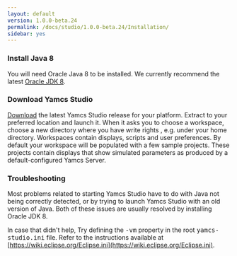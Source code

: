 ```yaml
---
layout: default
version: 1.0.0-beta.24
permalink: /docs/studio/1.0.0-beta.24/Installation/
sidebar: yes
---
```


### Install Java 8
You will need Oracle Java 8 to be installed. We currently recommend the latest [Oracle JDK 8](http://www.oracle.com/technetwork/java/javase/downloads/jdk8-downloads-2133151.html).

### Download Yamcs Studio
[Download](https://github.com/yamcs/yamcs-studio/releases) the latest Yamcs Studio release for your platform. Extract to your preferred location and launch it. When it asks you to choose a workspace, choose a new directory where you have write rights , e.g. under your home directory. Workspaces contain displays, scripts and user preferences. By default your workspace will be populated with a few sample projects. These projects contain displays that show simulated parameters as produced by a default-configured Yamcs Server.

### Troubleshooting
Most problems related to starting Yamcs Studio have to do with Java not being correctly detected, or by trying to launch Yamcs Studio with an old version of Java. Both of these issues are usually resolved by installing Oracle&nbsp;JDK&nbsp;8.

In case that didn't help, Try defining the <tt>-vm</tt> property in the root <tt>yamcs-studio.ini</tt> file. Refer to the instructions available at [https://wiki.eclipse.org/Eclipse.ini](https://wiki.eclipse.org/Eclipse.ini).
